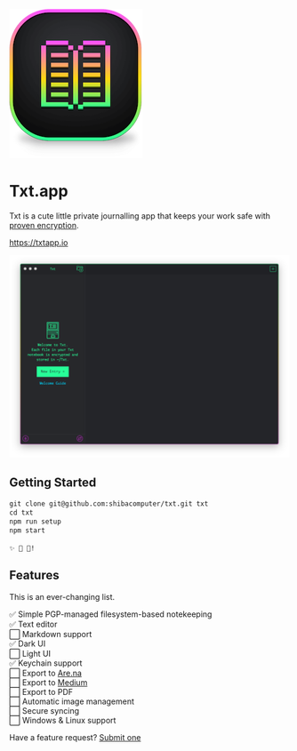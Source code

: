 ![Txt Logo](icon.png)
# Txt.app

Txt is a cute little private journalling app that keeps your work safe with [proven encryption](https://en.wikipedia.org/wiki/Pretty_Good_Privacy).

https://txtapp.io

![Txt Screenshot](screenshot.png)

## Getting Started

```
git clone git@github.com:shibacomputer/txt.git txt
cd txt
npm run setup
npm start

✨ 📝 🚀!
```

## Features

This is an ever-changing list.

✅ Simple PGP-managed filesystem-based notekeeping  
✅ Text editor  
⬜️ Markdown support  
✅ Dark UI  
⬜️ Light UI  
✅ Keychain support  
⬜️ Export to [Are.na](https://are.na)  
⬜️ Export to [Medium](https://medium.com)  
⬜️ Export to PDF  
⬜️ Automatic image management  
⬜️ Secure syncing  
⬜️ Windows & Linux support  

Have a feature request? [Submit one](https://github.com/shibacomputer/txt/issues/new)
